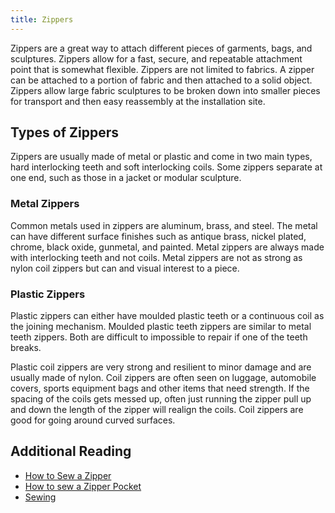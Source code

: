 ```yaml
---
title: Zippers
---
```


Zippers are a great way to attach different pieces of garments, bags, and sculptures. Zippers allow for a fast, secure, and repeatable attachment point that is somewhat flexible. Zippers are not limited to fabrics. A zipper can be attached to a portion of fabric and then attached to a solid object. Zippers allow large fabric sculptures to be broken down into smaller pieces for transport and then easy reassembly at the installation site.

## Types of Zippers

Zippers are usually made of metal or plastic and come in two main types, hard interlocking teeth and soft interlocking coils. Some zippers separate at one end, such as those in a jacket or modular sculpture.

### Metal Zippers

Common metals used in zippers are aluminum, brass, and steel. The metal can have different surface finishes such as antique brass, nickel plated, chrome, black oxide, gunmetal, and painted. Metal zippers are always made with interlocking teeth and not coils. Metal zippers are not as strong as nylon coil zippers but can and visual interest to a piece.

### Plastic Zippers

Plastic zippers can either have moulded plastic teeth or a continuous coil as the joining mechanism. Moulded plastic teeth zippers are similar to metal teeth zippers. Both are difficult to impossible to repair if one of the teeth breaks.

Plastic coil zippers are very strong and resilient to minor damage and are usually made of nylon. Coil zippers are often seen on luggage, automobile covers, sports equipment bags and other items that need strength. If the spacing of the coils gets messed up, often just running the zipper pull up and down the length of the zipper will realign the coils. Coil zippers are good for going around curved surfaces.

## Additional Reading

- [How to Sew a Zipper](../how-to-sew-a-zipper.md) 
- [How to sew a Zipper Pocket](../how-to-sew-a-zipper-pocket.md) 
- [Sewing](sewing.md)
